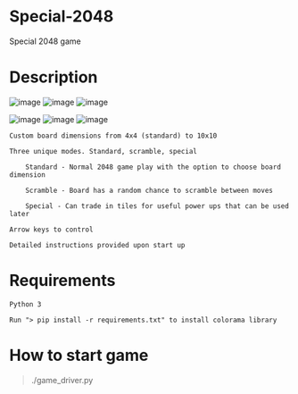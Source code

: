 # Special-2048
Special 2048 game

# Description

![image](https://user-images.githubusercontent.com/73961415/156679155-0346bb02-f27a-4900-af64-a6892cdb5e6e.png)
![image](https://user-images.githubusercontent.com/73961415/156679462-1af193c0-30fa-4449-8b96-536b02de0901.png)
![image](https://user-images.githubusercontent.com/73961415/156679443-334f57e9-394e-404c-90e5-093f18220272.png)

![image](https://user-images.githubusercontent.com/73961415/156679179-6304450e-986c-4914-ac40-22ebca5ae838.png)
![image](https://user-images.githubusercontent.com/73961415/156679185-bd07df15-84f5-4c1b-b0c3-c10b1a519eb2.png)
![image](https://user-images.githubusercontent.com/73961415/156679509-4ec6dd8a-e41b-4cca-a231-b8e18a27b11c.png)


    Custom board dimensions from 4x4 (standard) to 10x10

    Three unique modes. Standard, scramble, special
    
        Standard - Normal 2048 game play with the option to choose board dimension
        
        Scramble - Board has a random chance to scramble between moves
        
        Special - Can trade in tiles for useful power ups that can be used later

    Arrow keys to control
    
    Detailed instructions provided upon start up

# Requirements
    Python 3

    Run "> pip install -r requirements.txt" to install colorama library

# How to start game 

> ./game_driver.py


